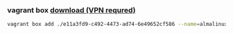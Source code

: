 ### vagrant box [download (VPN requred)](https://portal.cloud.hashicorp.com/vagrant/discover/almalinux/9) 
```bash
vagrant box add ./e11a3fd9-c492-4473-ad74-6e49652cf586 --name=almalinux/9
```
